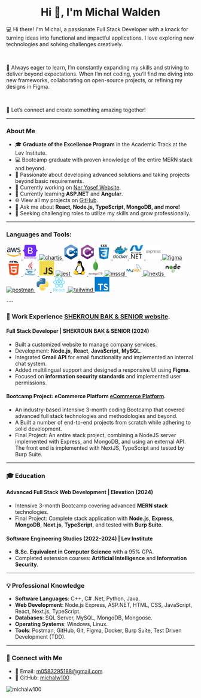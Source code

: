 <h1 align="center">Hi 👋, I'm Michal Walden</h1>

💻 Hi there! I'm Michal, a passionate Full Stack Developer with a knack for turning ideas into functional and impactful applications. I love exploring new technologies and solving challenges creatively.

<br/>

🚀 Always eager to learn, I’m constantly expanding my skills and striving to deliver beyond expectations. When I’m not coding, you’ll find me diving into new frameworks, collaborating on open-source projects, or refining my designs in Figma.

<br/>

🌟 Let’s connect and create something amazing together!



---

### About Me
- 🎓 **Graduate of the Excellence Program** in the Academic Track at the Lev Institute.  
- 💻 Bootcamp graduate with proven knowledge of the entire MERN stack and beyond.  
- 🌟 Passionate about developing advanced solutions and taking projects beyond basic requirements.  
- 🔭 Currently working on [Ner Yosef Website](https://github.com/michalw100/NerYosefWebsite).  
- 🌱 Currently learning **ASP.NET** and **Angular**.  
- 🌐 View all my projects on [GitHub](https://github.com/michalw100?tab=repositories).  
- 💬 Ask me about **React, Node.js, TypeScript, MongoDB, and more!**  
- 🚀 Seeking challenging roles to utilize my skills and grow professionally.  

---
<h3 align="left">Languages and Tools:</h3>
<p align="left"> <a href="https://aws.amazon.com" target="_blank" rel="noreferrer"> <img src="https://raw.githubusercontent.com/devicons/devicon/master/icons/amazonwebservices/amazonwebservices-original-wordmark.svg" alt="aws" width="40" height="40"/> </a> <a href="https://getbootstrap.com" target="_blank" rel="noreferrer"> <img src="https://raw.githubusercontent.com/devicons/devicon/master/icons/bootstrap/bootstrap-plain-wordmark.svg" alt="bootstrap" width="40" height="40"/> </a> <a href="https://www.chartjs.org" target="_blank" rel="noreferrer"> <img src="https://www.chartjs.org/media/logo-title.svg" alt="chartjs" width="40" height="40"/> </a> <a href="https://www.w3schools.com/cpp/" target="_blank" rel="noreferrer"> <img src="https://raw.githubusercontent.com/devicons/devicon/master/icons/cplusplus/cplusplus-original.svg" alt="cplusplus" width="40" height="40"/> </a> <a href="https://www.w3schools.com/cs/" target="_blank" rel="noreferrer"> <img src="https://raw.githubusercontent.com/devicons/devicon/master/icons/csharp/csharp-original.svg" alt="csharp" width="40" height="40"/> </a> <a href="https://www.w3schools.com/css/" target="_blank" rel="noreferrer"> <img src="https://raw.githubusercontent.com/devicons/devicon/master/icons/css3/css3-original-wordmark.svg" alt="css3" width="40" height="40"/> </a> <a href="https://www.docker.com/" target="_blank" rel="noreferrer"> <img src="https://raw.githubusercontent.com/devicons/devicon/master/icons/docker/docker-original-wordmark.svg" alt="docker" width="40" height="40"/> </a> <a href="https://dotnet.microsoft.com/" target="_blank" rel="noreferrer"> <img src="https://raw.githubusercontent.com/devicons/devicon/master/icons/dot-net/dot-net-original-wordmark.svg" alt="dotnet" width="40" height="40"/> </a> <a href="https://expressjs.com" target="_blank" rel="noreferrer"> <img src="https://raw.githubusercontent.com/devicons/devicon/master/icons/express/express-original-wordmark.svg" alt="express" width="40" height="40"/> </a> <a href="https://www.figma.com/" target="_blank" rel="noreferrer"> <img src="https://www.vectorlogo.zone/logos/figma/figma-icon.svg" alt="figma" width="40" height="40"/> </a> <a href="https://www.w3.org/html/" target="_blank" rel="noreferrer"> <img src="https://raw.githubusercontent.com/devicons/devicon/master/icons/html5/html5-original-wordmark.svg" alt="html5" width="40" height="40"/> </a> <a href="https://www.java.com" target="_blank" rel="noreferrer"> <img src="https://raw.githubusercontent.com/devicons/devicon/master/icons/java/java-original.svg" alt="java" width="40" height="40"/> </a> <a href="https://developer.mozilla.org/en-US/docs/Web/JavaScript" target="_blank" rel="noreferrer"> <img src="https://raw.githubusercontent.com/devicons/devicon/master/icons/javascript/javascript-original.svg" alt="javascript" width="40" height="40"/> </a> <a href="https://jestjs.io" target="_blank" rel="noreferrer"> <img src="https://www.vectorlogo.zone/logos/jestjsio/jestjsio-icon.svg" alt="jest" width="40" height="40"/> </a> <a href="https://www.linux.org/" target="_blank" rel="noreferrer"> <img src="https://raw.githubusercontent.com/devicons/devicon/master/icons/linux/linux-original.svg" alt="linux" width="40" height="40"/> </a> <a href="https://www.mongodb.com/" target="_blank" rel="noreferrer"> <img src="https://raw.githubusercontent.com/devicons/devicon/master/icons/mongodb/mongodb-original-wordmark.svg" alt="mongodb" width="40" height="40"/> </a> <a href="https://www.microsoft.com/en-us/sql-server" target="_blank" rel="noreferrer"> <img src="https://www.svgrepo.com/show/303229/microsoft-sql-server-logo.svg" alt="mssql" width="40" height="40"/> </a> <a href="https://www.mysql.com/" target="_blank" rel="noreferrer"> <img src="https://raw.githubusercontent.com/devicons/devicon/master/icons/mysql/mysql-original-wordmark.svg" alt="mysql" width="40" height="40"/> </a> <a href="https://nextjs.org/" target="_blank" rel="noreferrer"> <img src="https://cdn.worldvectorlogo.com/logos/nextjs-2.svg" alt="nextjs" width="40" height="40"/> </a> <a href="https://nodejs.org" target="_blank" rel="noreferrer"> <img src="https://raw.githubusercontent.com/devicons/devicon/master/icons/nodejs/nodejs-original-wordmark.svg" alt="nodejs" width="40" height="40"/> </a> <a href="https://postman.com" target="_blank" rel="noreferrer"> <img src="https://www.vectorlogo.zone/logos/getpostman/getpostman-icon.svg" alt="postman" width="40" height="40"/> </a> <a href="https://www.python.org" target="_blank" rel="noreferrer"> <img src="https://raw.githubusercontent.com/devicons/devicon/master/icons/python/python-original.svg" alt="python" width="40" height="40"/> </a> <a href="https://reactjs.org/" target="_blank" rel="noreferrer"> <img src="https://raw.githubusercontent.com/devicons/devicon/master/icons/react/react-original-wordmark.svg" alt="react" width="40" height="40"/> </a> <a href="https://tailwindcss.com/" target="_blank" rel="noreferrer"> <img src="https://www.vectorlogo.zone/logos/tailwindcss/tailwindcss-icon.svg" alt="tailwind" width="40" height="40"/> </a> <a href="https://www.typescriptlang.org/" target="_blank" rel="noreferrer"> <img src="https://raw.githubusercontent.com/devicons/devicon/master/icons/typescript/typescript-original.svg" alt="typescript" width="40" height="40"/> </a> </p>
---

### 🏢 **Work Experience**   [SHEKROUN BAK & SENIOR website](https://github.com/michalw100/E2E-FINAL-PROJECT).
#### **Full Stack Developer | SHEKROUN BAK & SENIOR (2024)** 
- Built a customized website to manage company services.
- Development: **Node.js**, **React**, **JavaScript**, **MySQL**.
- Integrated **Gmail API** for email functionality and implemented an internal chat system.
- Added multilingual support and designed a responsive UI using **Figma**.
- Focused on **information security standards** and implemented user permissions.

#### **Bootcamp Project: eCommerce Platform**   [eCommerce Platform](https://github.com/eCommerce2580/Project).
- An industry-based intensive 3-month coding Bootcamp that covered advanced full stack technologies and 
methodologies and beyond. 
- A Built a number of end-to-end projects from scratch while adhering to solid development. 
- Final Project: An entire stack project, combining a NodeJS server implemented with Express, and MongoDB, 
and using an external API. The front end is implemented with NextJS, TypeScript and tested by Burp Suite.

---

### 🎓 **Education**
#### **Advanced Full Stack Web Development | Elevation (2024)**
- Intensive 3-month Bootcamp covering advanced **MERN stack** technologies.
- Final Project: Complete stack application with **Node.js**, **Express**, **MongoDB**, **Next.js**, **TypeScript**, and tested with **Burp Suite**.

#### **Software Engineering Studies (2022–2024) | Lev Institute**
- **B.Sc. Equivalent in Computer Science** with a 95% GPA.
- Completed extension courses: **Artificial Intelligence** and **Information Security**.
---

### 💡 **Professional Knowledge**
- **Software Languages**: C++, C# .Net, Python, Java.
- **Web Development**: Node.js Express, ASP.NET, HTML, CSS, JavaScript, React, Next.js, TypeScript.
- **Databases**: SQL Server, MySQL, MongoDB, Mongoose.
- **Operating Systems**: Windows, Linux.
- **Tools**: Postman, GitHub, Git, Figma, Docker, Burp Suite, Test Driven Development (TDD).

---


### 🤝 **Connect with Me**
- 📧 Email: [m0583295188@gmail.com](mailto:m0583295188@gmail.com)
- 💼 GitHub: [michalw100](https://github.com/michalw100)

<p align="left"> <img src="https://komarev.com/ghpvc/?username=michalw100&label=Profile%20views&color=0e75b6&style=flat" alt="michalw100" /> </p>

